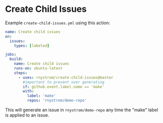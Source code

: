 # Create Child Issues

Example `create-child-issues.yml` using this action:

```yml
name: Create child issues
on:
  issues:
    types: [labeled]

jobs:
  build:
    name: Create child issues
    runs-on: ubuntu-latest
    steps:
      - uses: rnystrom/create-child-issues@master
        #important to prevent over generating
        if: github.event.label.name == 'make'
        with:
          label: 'make'
          repos: 'rnystrom/demo-repo'
```

This will generate an issue in `rnystrom/demo-repo` any time the "make" label is applied to an issue.
